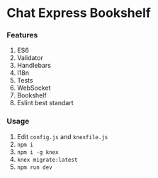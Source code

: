 # Chat Express Bookshelf

### Features
1. ES6
2. Validator
3. Handlebars
4. I18n
5. Tests
6. WebSocket
7. Bookshelf
8. Eslint best standart

### Usage
1. Edit `config.js` and `knexfile.js`
2. `npm i`
3. `npm i -g knex`
4. `knex migrate:latest`
5. `npm run dev`
